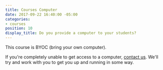 ```yaml
---
title: Courses Computer
date: 2017-09-22 16:40:00 -05:00
categories:
- courses
position: 10
display_title: Do you provide a computer to your students?
---
```


This course is BYOC (bring your own computer).

If you're completely unable to get access to a computer, [contact us](/contact). We'll try and work with you to get you up and running in some way.